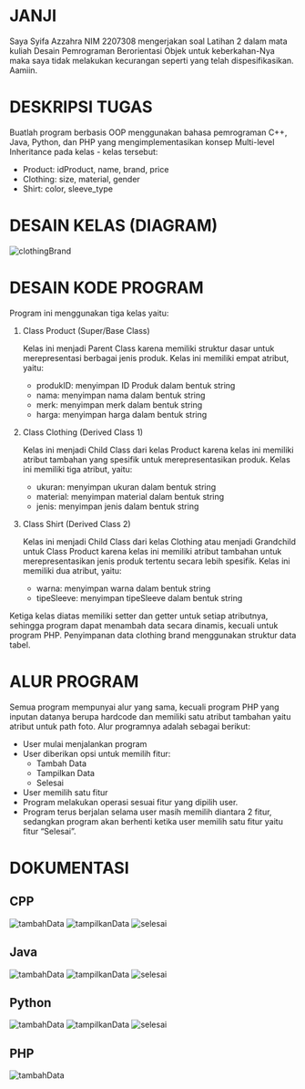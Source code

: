 # JANJI

Saya Syifa Azzahra NIM 2207308 mengerjakan soal Latihan 2 dalam mata kuliah
Desain Pemrograman Berorientasi Objek untuk keberkahan-Nya maka saya tidak melakukan kecurangan seperti yang telah dispesifikasikan. Aamiin.

# DESKRIPSI TUGAS

Buatlah program berbasis OOP menggunakan bahasa pemrograman C++, Java,
Python, dan PHP yang mengimplementasikan konsep Multi-level Inheritance
pada kelas - kelas tersebut:
- Product: idProduct, name, brand, price
- Clothing: size, material, gender
- Shirt: color, sleeve_type

# DESAIN KELAS (DIAGRAM)

![clothingBrand](https://github.com/archieffa/LP2DPBO2024C1/assets/121290445/bafa1d06-62e4-48f8-b437-7081a37a07f3)

# DESAIN KODE PROGRAM

Program ini menggunakan tiga kelas yaitu:

1. Class Product (Super/Base Class)
    
    Kelas ini menjadi Parent Class karena memiliki struktur dasar untuk merepresentasi berbagai jenis produk. Kelas ini memiliki empat atribut, yaitu:
    
    - produkID: menyimpan ID Produk dalam bentuk string
    - nama: menyimpan nama dalam bentuk string
    - merk: menyimpan merk dalam bentuk string
    - harga: menyimpan harga dalam bentuk string
      
2. Class Clothing (Derived Class 1)
    
    Kelas ini menjadi Child Class dari kelas Product karena kelas ini memiliki atribut tambahan yang spesifik untuk merepresentasikan produk. Kelas ini memiliki tiga atribut, yaitu:
    
    - ukuran: menyimpan ukuran dalam bentuk string
    - material: menyimpan material dalam bentuk string
    - jenis: menyimpan jenis dalam bentuk string
      
3. Class Shirt (Derived Class 2)
    
    Kelas ini menjadi Child Class dari kelas Clothing atau menjadi Grandchild untuk Class Product karena kelas ini memiliki atribut tambahan untuk merepresentasikan jenis produk tertentu secara lebih spesifik. Kelas ini memiliki dua atribut, yaitu:
    
    - warna: menyimpan warna dalam bentuk string
    - tipeSleeve: menyimpan tipeSleeve dalam bentuk string

Ketiga kelas diatas memiliki setter dan getter untuk setiap atributnya, sehingga program dapat menambah data secara dinamis, kecuali untuk program PHP. Penyimpanan data clothing brand menggunakan struktur data tabel.

# ALUR PROGRAM

Semua program mempunyai alur yang sama, kecuali program PHP yang inputan datanya berupa hardcode dan memiliki satu atribut tambahan yaitu atribut untuk path foto. Alur programnya adalah sebagai berikut:

- User mulai menjalankan program
- User diberikan opsi untuk memilih fitur:
    - Tambah Data
    - Tampilkan Data
    - Selesai
- User memilih satu fitur
- Program melakukan operasi sesuai fitur yang dipilih user.
- Program terus berjalan selama user masih memilih diantara 2 fitur, sedangkan program akan berhenti ketika user memilih satu fitur yaitu fitur “Selesai”.

# DOKUMENTASI

## CPP

![tambahData](https://github.com/archieffa/LP2DPBO2024C1/assets/121290445/cebc8b3a-8881-4b64-a015-d160de818ba1)
![tampilkanData](https://github.com/archieffa/LP2DPBO2024C1/assets/121290445/65f3daf3-e96b-4ab9-840a-36a01f7922e7)
![selesai](https://github.com/archieffa/LP2DPBO2024C1/assets/121290445/b8301511-a86a-4067-bf2a-8e7960bc8728)

## Java

![tambahData](https://github.com/archieffa/LP2DPBO2024C1/assets/121290445/5f2dc1c7-ac79-49e8-9c11-d24f77a00a51)
![tampilkanData](https://github.com/archieffa/LP2DPBO2024C1/assets/121290445/84c4a24e-7d57-48b4-b8b5-b30e7202d531)
![selesai](https://github.com/archieffa/LP2DPBO2024C1/assets/121290445/c7df3f6a-4b34-4dfb-8a0f-30bb52aa0d60)

## Python

![tambahData](https://github.com/archieffa/LP2DPBO2024C1/assets/121290445/e2a47d93-aafe-46a5-a8f7-6326fc890f14)
![tampilkanData](https://github.com/archieffa/LP2DPBO2024C1/assets/121290445/f2219600-c25b-4fe5-9990-5abb904ea4f7)
![selesai](https://github.com/archieffa/LP2DPBO2024C1/assets/121290445/5d33ef47-78a2-4884-afa8-58cf6894711e)

## PHP
![tambahData](https://github.com/archieffa/LP2DPBO2024C1/assets/121290445/421adabe-bf4d-4024-85cc-192b577488be)
